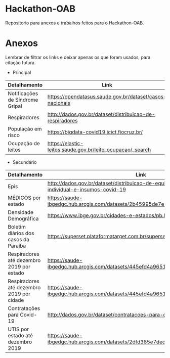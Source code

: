 # Hackathon-OAB

Repositorio para anexos e trabalhos feitos para o Hackathon-OAB.

# Anexos

Lembrar de filtrar os links e deixar apenas os que foram usados, para citação futura.
* Principal

| Detalhamento | Link |
| ------------ | ---- |
| Notificações de Síndrome Gripal | https://opendatasus.saude.gov.br/dataset/casos-nacionais |
| Respiradores | http://dados.gov.br/dataset/distribuicao-de-respiradores |
| População em risco | https://bigdata-covid19.icict.fiocruz.br/ |
| Ocupação de leitos | https://elastic-leitos.saude.gov.br/leito_ocupacao/_search |



* Secundário

| Detalhamento | Link |
| ------------ | ---- |
| Epis | http://dados.gov.br/dataset/distribuicao-de-equipamentos-de-protecao-individual-e-insumos-covid-19 |
| MÉDICOS por estado | https://saude-ibgedgc.hub.arcgis.com/datasets/2b45995de7e247e09e279ce7f9c66bf8_0
Densidade Demográfica | https://www.ibge.gov.br/cidades-e-estados/pb.html |
| Boletim diários dos casos da Paraíba | https://superset.plataformatarget.com.br/superset/dashboard/microdados/ |
| Respiradores até dezembro 2019 por estado | https://saude-ibgedgc.hub.arcgis.com/datasets/445efd4a96514408afc47c130c227cec_0 |
Respiradores até dezembro 2019 por cidade | https://saude-ibgedgc.hub.arcgis.com/datasets/445efd4a96514408afc47c130c227cec_7
Contratações para Covid-19 | http://dados.gov.br/dataset/contratacoes-para-covid-19 |
 UTIS por estado até dezembro 2019 | https://saude-ibgedgc.hub.arcgis.com/datasets/2dfd385e7ded49c6b7f7929911806a20_0 | 

